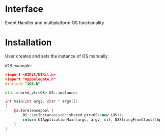 Interface
=========

Event Handler and multiplatform OS functionality 


Installation
============

User creates and sets the instance of OS manually.

iOS example:

```C++
#import <UIKit/UIKit.h>
#import "AppDelegate.h"
#include "iOS.h"

std::shared_ptr<OS> OS::instance;

int main(int argc, char * argv[])
{
    @autoreleasepool {
        OS::setInstance(std::shared_ptr<OS>(new iOS));
        return UIApplicationMain(argc, argv, nil, NSStringFromClass([AppDelegate class]));
    }
}
```
